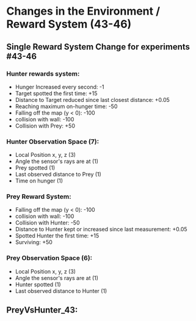 # Changes in the Environment / Reward System (43-46)

## Single Reward System Change for experiments #43-46
### Hunter rewards system:
- Hunger Increased every second: -1
- Target spotted the first time: +15
- Distance to Target reduced since last closest distance: +0.05
- Reaching maximum on-hunger time: -50
- Falling off the map (y < 0): -100
- collision with wall: -100
- Collision with Prey: +50
### Hunter Observation Space (7):
- Local Position x, y, z (3)
- Angle the sensor's rays are at (1)
- Prey spotted (1)
- Last observed distance to Prey (1)
- Time on hunger (1)
### Prey Reward System:
- Falling off the map (y < 0): -100
- collision with wall: -100
- Collision with Hunter: -50
- Distance to Hunter kept or increased since last measurement: +0.05
- Spotted Hunter the first time: +15
- Surviving: +50
### Prey Observation Space (6):
- Local Position x, y, z (3)
- Angle the sensor's rays are at (1)
- Hunter spotted (1)
- Last observed distance to Hunter (1)

## PreyVsHunter_43:
